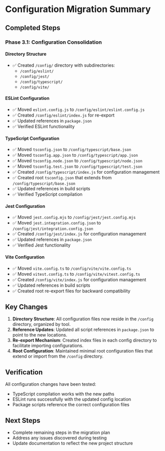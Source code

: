 # Configuration Migration Summary

## Completed Steps

### Phase 3.1: Configuration Consolidation

#### Directory Structure

- ✅ Created `/config/` directory with subdirectories:
  - `/config/eslint/`
  - `/config/jest/`
  - `/config/typescript/`
  - `/config/vite/`

#### ESLint Configuration

- ✅ Moved `eslint.config.js` to `/config/eslint/eslint.config.js`
- ✅ Created `/config/eslint/index.js` for re-export
- ✅ Updated references in `package.json`
- ✅ Verified ESLint functionality

#### TypeScript Configuration

- ✅ Moved `tsconfig.json` to `/config/typescript/base.json`
- ✅ Moved `tsconfig.app.json` to `/config/typescript/app.json`
- ✅ Moved `tsconfig.node.json` to `/config/typescript/node.json`
- ✅ Moved `tsconfig.test.json` to `/config/typescript/test.json`
- ✅ Created `/config/typescript/index.js` for configuration management
- ✅ Created root `tsconfig.json` that extends from `/config/typescript/base.json`
- ✅ Updated references in build scripts
- ✅ Verified TypeScript compilation

#### Jest Configuration

- ✅ Moved `jest.config.mjs` to `/config/jest/jest.config.mjs`
- ✅ Moved `jest.integration.config.json` to `/config/jest/integration.config.json`
- ✅ Created `/config/jest/index.js` for configuration management
- ✅ Updated references in `package.json`
- ✅ Verified Jest functionality

#### Vite Configuration

- ✅ Moved `vite.config.ts` to `/config/vite/vite.config.ts`
- ✅ Moved `vitest.config.ts` to `/config/vite/vitest.config.ts`
- ✅ Created `/config/vite/index.js` for configuration management
- ✅ Updated references in build scripts
- ✅ Created root re-export files for backward compatibility

## Key Changes

1. **Directory Structure**: All configuration files now reside in the `/config` directory, organized
   by tool.
2. **Reference Updates**: Updated all script references in `package.json` to point to the new
   locations.
3. **Re-export Mechanism**: Created index files in each config directory to facilitate importing
   configurations.
4. **Root Configuration**: Maintained minimal root configuration files that extend or import from
   the `/config` directory.

## Verification

All configuration changes have been tested:

- TypeScript compilation works with the new paths
- ESLint runs successfully with the updated config location
- Package scripts reference the correct configuration files

## Next Steps

- Complete remaining steps in the migration plan
- Address any issues discovered during testing
- Update documentation to reflect the new project structure
